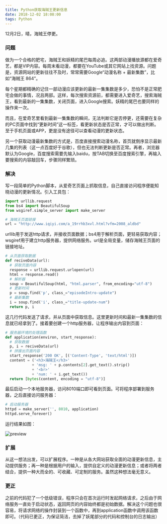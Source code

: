 ```yaml
---
title: Python获取海贼王更新信息
date: 2018-12-02 18:08:00
tags: Python
---
```


12月2日，晴，海贼王停更。

### 问题

做为一个合格的肥宅，海贼王和妖精的尾巴每周必追。这两部动漫播放源都在爱奇艺，都是VIP内容。每周末看动漫，都要在YouTube或其它网站上找资源。问题是，资源网站的更新往往不及时，常常需要Google“动漫名称 + 最新集数”，比如“海贼王 864”。

每个星期都精确的记住一部动漫应该更新的最新一集集数是多少，恐怕不是正常肥宅会做的事情，况且两部。这样，每次搜索资源前，都需要进入爱奇艺，搜索海贼王，看到最新的一集集数，关闭页面，进入Google搜索。妖精的尾巴也要同样的操作来一次。

而且，在爱奇艺里看到最新一集集数的瞬间，无法判断它是否停更，还需要在复杂的PC页面中找到“更新时间”这一标签，看更新状态是否正常，才可以做出判断。至于手机页面或APP，更是没有途径可以查看动漫的更新状态。

另一个获取动漫最新集数的方式是，百度直接搜索动漫名称，首页就倒序显示最新几集的列表（这一点百度好于谷歌），但也无法判断更新是否正常。再者，浏览器默认为Google，百度搜索需要先输入baidu，按TAB切换至百度搜索引擎，再输入要搜索的内容敲回车，步骤同样繁琐。

### 解决

写一段简单的Python脚本，从爱奇艺页面上抓取信息，自己直接访问程序便能知晓动漫的更新情况。引入工具包：

```python
import urllib.request
from bs4 import BeautifulSoup
from wsgiref.simple_server import make_server

# 海贼王页面链接
url = "http://www.iqiyi.com/a_19rrhb3xvl.html?vfm=2008_aldbd"
```

urllib用于发送http请求，并接收页面数据；bs4用于解析页面，更轻易获取内容；wsgiref用于建立http服务器，提供网络服务。url是全局变量，储存海贼王页面的链接地址。

```python
# 从页面获取数据
def reciveData(url):
  # 获取页面内容
  response = urllib.request.urlopen(url)
  html = response.read()
  # 解析器
  soup = BeautifulSoup(html, "html.parser", from_encoding="utf-8")
  # 更新时间
  p = soup.find('p', class_="episodeIntro-update")
  # 最新集数
  i = soup.find('i', class_="title-update-num")
  return p, i
```

这几行代码发送了请求，并从页面中获取信息。这里更新时间和最新一集集数的信息就已经拿到了。接着要创建一个http服务器，让程序输出内容到页面：

```python
# 服务器环境的处理函数
def application(environ, start_response):
  # 获取数据
  p, i = reciveData(url)
  # 拼接出页面内容
  start_response('200 OK', [('Content-Type', 'text/html')])
  content = ('<h3>海贼王</h3>'
            + 'msg: ' + p.contents[2].get_text().strip() 
            + '<br>'
            + 'num: ' + i.get_text())
  return [bytes(content, encoding = "utf-8")]
```

最后启动一个本地服务器，访问8010端口即可看到页面。可将程序部署到服务器，之后直接访问服务器：

```python
# 启动服务器
httpd = make_server('', 8010, application) 
httpd.serve_forever()
```

运行结果如图：

![preview](preview.png)

### 扩展

从这一想法出发，可以扩展程序。一种是从各大网站获取全面的动漫更新信息，主动提供服务；再一种是根据用户的输入，提供自定义的动漫更新信息；或者将两者结合，提供一种大而全的、可收藏、可定制的服务。虽然这种想法毫无意义。

### 更正

之前的代码犯了一个低级错误，程序只会在首次运行时发起网络请求，之后由于网络服务一直处于启动状态，返回网页的内容始终都是初始数据。解决这个问题也很容易，将请求网络的操作封装到一个函数中，再到application函数中调用该函数即可。（代码已更正，为保证简洁，去掉了妖尾部分的代码和控制台的日志输出）

